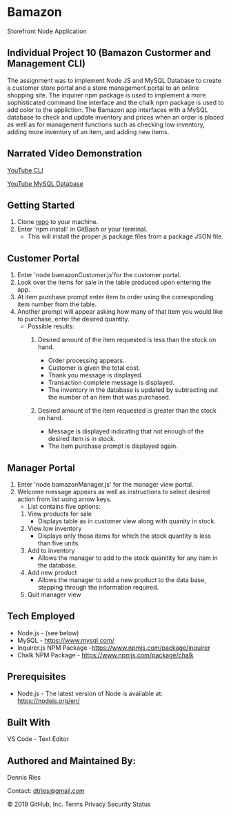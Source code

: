 # Bamazon
Storefront Node Application 

## Individual Project 10 (Bamazon Custormer and Management CLI) 

The assignment was to implement Node JS and MySQL Database to create a customer store portal and a store management portal to an online shopping site. The inquirer npm package is used to implement a more sophisticated command line interface and the chalk npm package is used to add color to the appliction. The Bamazon app interfaces with a MySQL database to check and update inventory and prices when an order is placed as well as for management functions such as checking low inventory, adding more inventory of an item, and adding new items.

## Narrated Video Demonstration
[YouTube CLI](https://youtu.be/lVPUEm1RGIs)

[YouTube MySQL Database]()
 
## Getting Started
1. Clone [repo](https://github.com/dtries/Bamazon) to your machine. 
1. Enter 'npm install' in GitBash or your terminal.
   * This will install the proper js package files from a package JSON file.
## Customer Portal
1. Enter 'node bamazonCustomer.js'for the customer portal. 
1. Look over the items for sale in the table produced upon entering the app.
1. At item purchase prompt enter item to order using the corresponding item number from the table.
1. Another prompt will appear asking how many of that item you would like to purchase, enter the desired quantity.
   * Possible results:
     1. Desired amount of the item requested is less than the stock on hand.
          * Order processing appears.
          * Customer is given the total cost.
          * Thank you message is displayed.
          * Transaction complete message is displayed.
          * The inventory in the database is updated by subtracting out the number of an item that was purchased.
          
     1. Desired amount of the item requested is greater than the stock on hand. 
          * Message is displayed indicating that not enough of the desired item is in stock.
          * The item purchase prompt is displayed again.
          
## Manager Portal
1. Enter 'node bamazonManager.js' for the manager view portal. 
1. Welcome message appears as well as instructions to select desired action from list using arrow keys.
   * List contains five options:
    1. View products for sale
       * Displays table as in customer view along with quanity in stock.
    1. View low inventory
       * Displays only those items for which the stock quantity is less than five units.
    1. Add to inventory
       * Allows the manager to add to the stock quanitity for any item in the database.
    1. Add new product
       * Allows the manager to add a new product to the data base, stepping through the information required.
    1. Quit manager view    
                  
## Tech Employed
* Node.js - (see below)
* MySQL - https://www.mysql.com/
* Inquirer.js NPM Package -https://www.npmjs.com/package/inquirer
* Chalk NPM Package - https://www.npmjs.com/package/chalk

## Prerequisites
* Node.js - The latest version of Node is available at: https://nodejs.org/en/

## Built With
VS Code - Text Editor
## Authored and Maintained By:
Dennis Ries

Contact: dtries@gmail.com

© 2019 GitHub, Inc.
Terms
Privacy
Security
Status
